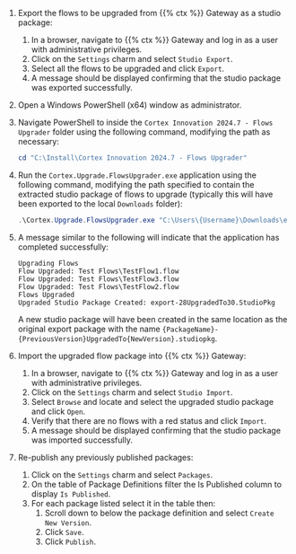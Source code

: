 1. Export the flows to be upgraded from {{% ctx %}} Gateway as a studio package:
    1. In a browser, navigate to {{% ctx %}} Gateway and log in as a user with administrative privileges.
    1. Click on the `Settings` charm and select `Studio Export`.
    1. Select all the flows to be upgraded and click `Export`.
    1. A message should be displayed confirming that the studio package was exported successfully.
1. Open a Windows PowerShell (x64) window as administrator.
1. Navigate PowerShell to inside the `Cortex Innovation 2024.7 - Flows Upgrader` folder using the following command, modifying the path as necessary:

    ```powershell
    cd "C:\Install\Cortex Innovation 2024.7 - Flows Upgrader"
    ```

1. Run the `Cortex.Upgrade.FlowsUpgrader.exe` application using the following command, modifying the path specified to contain the extracted studio package of flows to upgrade (typically this will have been exported to the local `Downloads` folder):

    ```powershell
    .\Cortex.Upgrade.FlowsUpgrader.exe "C:\Users\{Username}\Downloads\export.studiopkg"
    ```

1. A message similar to the following will indicate that the application has completed successfully:

    ```text
    Upgrading Flows
    Flow Upgraded: Test Flows\TestFlow1.flow
    Flow Upgraded: Test Flows\TestFlow3.flow
    Flow Upgraded: Test Flows\TestFlow2.flow
    Flows Upgraded
    Upgraded Studio Package Created: export-28UpgradedTo30.StudioPkg
    ```

    A new studio package will have been created in the same location as the original export package with the name `{PackageName}-{PreviousVersion}UpgradedTo{NewVersion}.studiopkg`.
1. Import the upgraded flow package into {{% ctx %}} Gateway:
    1. In a browser, navigate to {{% ctx %}} Gateway and log in as a user with administrative privileges.
    1. Click on the `Settings` charm and select `Studio Import`.
    1. Select `Browse` and locate and select the upgraded studio package and click `Open`.
    1. Verify that there are no flows with a red status and click `Import`.
    1. A message should be displayed confirming that the studio package was imported successfully.
1. Re-publish any previously published packages:
    1. Click on the `Settings` charm and select `Packages`.
    1. On the table of Package Definitions filter the Is Published column to display `Is Published`.
    1. For each package listed select it in the table then:
        1. Scroll down to below the package definition and select `Create New Version`.
        1. Click `Save`.
        1. Click `Publish`.
